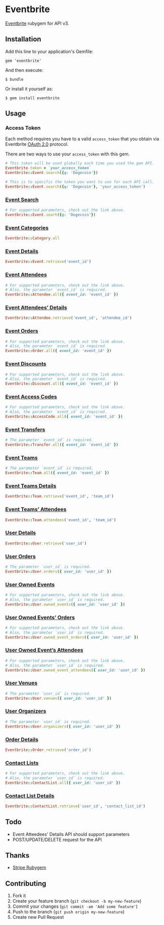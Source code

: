 # Eventbrite

[Eventbrite](http://developer.eventbrite.com/docs/) rubygem for API v3.

## Installation

Add this line to your application's Gemfile:

    gem 'eventbrite'

And then execute:

    $ bundle

Or install it yourself as:

    $ gem install eventbrite

## Usage

### Access Token

Each method requires you have to a valid `access_token` that you obtain
via Eventbrite [OAuth 2.0](http://developer.eventbrite.com/docs/auth/) protocol.

There are two ways to use your `access_token` with this gem.

```ruby
# This token will be used globally each time you used the gem API.
Eventbrite.token = `your_access_token`
Eventbrite::Event.search({q: 'Dogecoin'})

# This is to specific the token you want to use for each API call.
Eventbrite::Event.search({q: 'Dogecoin'}, 'your_access_token')
```

### [Event Search](http://developer.eventbrite.com/docs/event-search/)

```ruby
# For supported parameters, check out the link above.
Eventbrite::Event.searh({q: 'Dogecoin'})
```

### [Event Categories](http://developer.eventbrite.com/docs/event-categories/)

```ruby
Eventbrite::Category.all
```

### [Event Details](http://developer.eventbrite.com/docs/event-details/)

```ruby
Eventbrite::Event.retrieve('event_id')
```

### [Event Attendees](http://developer.eventbrite.com/docs/event-attendees/)

```ruby
# For supported parameters, check out the link above.
# Also, the parameter `event_id` is required.
Eventbrite::Attendee.all({ event_id: 'event_id' })
```

### [Event Attendees’ Details](http://developer.eventbrite.com/docs/event-attendees-details/)

```ruby
Eventbrite::Attendee.retrieve('event_id', 'attendee_id')
```

### [Event Orders](http://developer.eventbrite.com/docs/event-orders/)

```ruby
# For supported parameters, check out the link above.
# Also, the parameter `event_id` is required.
Eventbrite::Order.all({ event_id: 'event_id' })
```

### [Event Discounts](http://developer.eventbrite.com/docs/event-discounts/)

```ruby
# For supported parameters, check out the link above.
# Also, the parameter `event_id` is required.
Eventbrite::Discount.all({ event_id: 'event_id' })
```

### [Event Access Codes](http://developer.eventbrite.com/doc/event-access-codes/)

```ruby
# For supported parameters, check out the link above.
# Also, the parameter `event_id` is required.
Eventbrite::AccessCode.all({ event_id: 'event_id' })
```

### [Event Transfers](http://developer.eventbrite.com/docs/event-transfers/)

```ruby
# The parameter `event_id` is required.
Eventbrite::Transfer.all({ event_id: 'event_id' })
```

### [Event Teams](http://developer.eventbrite.com/docs/event-teams/)

```ruby
# The parameter `event_id` is required.
Eventbrite::Team.all({ event_id: 'event_id' })
```

### [Event Teams Details](http://developer.eventbrite.com/docs/event-teams-details/)

```ruby
Eventbrite::Team.retrieve('event_id', 'team_id')
```

### [Event Teams’ Attendees](http://developer.eventbrite.com/docs/event-teams-attendees/)

```ruby
Eventbrite::Team.attendees('event_id', 'team_id')
```

### [User Details](http://developer.eventbrite.com/docs/user-details/)

```ruby
Eventbrite::User.retrieve('user_id')
```

### [User Orders](http://developer.eventbrite.com/docs/user-orders/)

```ruby
# The parameter `user_id` is required.
Eventbrite::User.orders({ user_id: 'user_id' })
```

### [User Owned Events](http://developer.eventbrite.com/docs/user-owned-events/)

```ruby
# For supported parameters, check out the link above.
# Also, the parameter `user_id` is required.
Eventbrite::User.owned_events({ user_id: 'user_id' })
```

### [User Owned Events’ Orders](http://developer.eventbrite.com/docs/user-owned-events-orders/)

```ruby
# For supported parameters, check out the link above.
# Also, the parameter `user_id` is required.
Eventbrite::User.owned_event_orders({ user_id: 'user_id' })
```

### [User Owned Event’s Attendees](http://developer.eventbrite.com/docs/user-owned-events-attendees/)

```ruby
# For supported parameters, check out the link above.
# Also, the parameter `user_id` is required.
Eventbrite::User.owned_event_attendees({ user_id: 'user_id' })
```

### [User Venues](http://developer.eventbrite.com/docs/user-venues/)

```ruby
# The parameter `user_id` is required.
Eventbrite::User.venues({ user_id: 'user_id' })
```

### [User Organizers](http://developer.eventbrite.com/user-organizers/)

```ruby
# The parameter `user_id` is required.
Eventbrite::User.organizers({ user_id: 'user_id' })
```

### [Order Details](http://developer.eventbrite.com/docs/order-details/)

```ruby
Eventbrite::Order.retrieve('order_id')
```

### [Contact Lists](http://developer.eventbrite.com/docs/contact-lists/)

```ruby
# For supported parameters, check out the link above.
# Also, the parameter `user_id` is required.
Eventbrite::ContactList.all({ user_id: 'user_id' })
```

### [Contact List Details](http://developer.eventbrite.com/docs/contact-list-details/)

```ruby
Eventbrite::ContactList.retrieve('user_id', 'contact_list_id')
```

## Todo

* Event Atteedees' Details API should support parameters
* POST/UPDATE/DELETE request for the API

## Thanks

* [Stripe Rubygem](https://github.com/stripe/stripe-ruby)

## Contributing

1. Fork it
2. Create your feature branch (`git checkout -b my-new-feature`)
3. Commit your changes (`git commit -am 'Add some feature'`)
4. Push to the branch (`git push origin my-new-feature`)
5. Create new Pull Request
